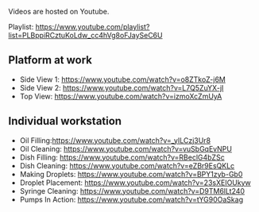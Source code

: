 Videos are hosted on Youtube.

Playlist: https://www.youtube.com/playlist?list=PLBppiRCztuKoLdw_cc4hVg8oFJaySeC6U

## Platform at work

- Side View 1: https://www.youtube.com/watch?v=o8ZTkoZ-j6M
- Side View 2: https://www.youtube.com/watch?v=L7Q5ZuYX-jI
- Top View: https://www.youtube.com/watch?v=izmoXcZmUyA

## Individual workstation

- Oil Filling:https://www.youtube.com/watch?v=_yILCzj3Ur8
- Oil Cleaning: https://www.youtube.com/watch?v=vuSbGqEvNPU
- Dish Filling: https://www.youtube.com/watch?v=RBeclG4bZSc
- Dish Cleaning: https://www.youtube.com/watch?v=eZBr9EsQKLc
- Making Droplets: https://www.youtube.com/watch?v=BPY1zyb-Gb0
- Droplet Placement: https://www.youtube.com/watch?v=23sXEIOUkyw
- Syringe Cleaning: https://www.youtube.com/watch?v=D9TM6lLt240
- Pumps In Action: https://www.youtube.com/watch?v=tYG90OaSkag
